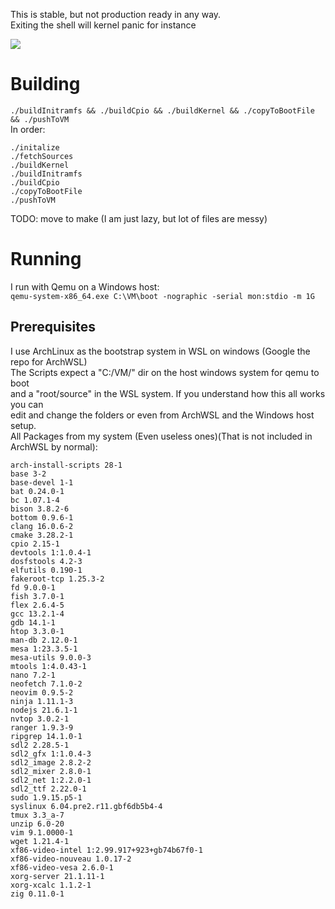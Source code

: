This is stable, but not production ready in any way. <br>
Exiting the shell will kernel panic for instance

![](docs/img/linuxinashell.gif)

# Building
```./buildInitramfs && ./buildCpio && ./buildKernel && ./copyToBootFile && ./pushToVM```<br>
In order: <br>
```
./initalize
./fetchSources
./buildKernel
./buildInitramfs
./buildCpio
./copyToBootFile
./pushToVM
```
TODO: move to make (I am just lazy, but lot of files are messy) <br>

# Running
I run with Qemu on a Windows host: <br>
```qemu-system-x86_64.exe C:\VM\boot -nographic -serial mon:stdio -m 1G```

## Prerequisites
I use ArchLinux as the bootstrap system in WSL on windows (Google the repo for ArchWSL)<br>
The Scripts expect a "C:/VM/" dir on the host windows system for qemu to boot <br>
and a "root/source" in the WSL system. If you understand how this all works you can <br>
edit and change the folders or even from ArchWSL and the Windows host setup. <br>
All Packages from my system (Even useless ones)(That is not included in ArchWSL by normal):
```
arch-install-scripts 28-1
base 3-2
base-devel 1-1
bat 0.24.0-1
bc 1.07.1-4
bison 3.8.2-6
bottom 0.9.6-1
clang 16.0.6-2
cmake 3.28.2-1
cpio 2.15-1
devtools 1:1.0.4-1
dosfstools 4.2-3
elfutils 0.190-1
fakeroot-tcp 1.25.3-2
fd 9.0.0-1
fish 3.7.0-1
flex 2.6.4-5
gcc 13.2.1-4
gdb 14.1-1
htop 3.3.0-1
man-db 2.12.0-1
mesa 1:23.3.5-1
mesa-utils 9.0.0-3
mtools 1:4.0.43-1
nano 7.2-1
neofetch 7.1.0-2
neovim 0.9.5-2
ninja 1.11.1-3
nodejs 21.6.1-1
nvtop 3.0.2-1
ranger 1.9.3-9
ripgrep 14.1.0-1
sdl2 2.28.5-1
sdl2_gfx 1:1.0.4-3
sdl2_image 2.8.2-2
sdl2_mixer 2.8.0-1
sdl2_net 1:2.2.0-1
sdl2_ttf 2.22.0-1
sudo 1.9.15.p5-1
syslinux 6.04.pre2.r11.gbf6db5b4-4
tmux 3.3_a-7
unzip 6.0-20
vim 9.1.0000-1
wget 1.21.4-1
xf86-video-intel 1:2.99.917+923+gb74b67f0-1
xf86-video-nouveau 1.0.17-2
xf86-video-vesa 2.6.0-1
xorg-server 21.1.11-1
xorg-xcalc 1.1.2-1
zig 0.11.0-1
```
